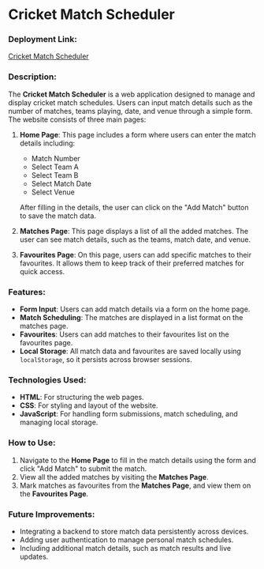 # Cricket Match Scheduler

### Deployment Link:
[Cricket Match Scheduler](https://legendary-hamster-8e730e.netlify.app/)

### Description:
The **Cricket Match Scheduler** is a web application designed to manage and display cricket match schedules. Users can input match details such as the number of matches, teams playing, date, and venue through a simple form. The website consists of three main pages:

1. **Home Page**: This page includes a form where users can enter the match details including:
   - Match Number
   - Select Team A
   - Select Team B
   - Select Match Date
   - Select Venue
   
   After filling in the details, the user can click on the "Add Match" button to save the match data.

2. **Matches Page**: This page displays a list of all the added matches. The user can see match details, such as the teams, match date, and venue.

3. **Favourites Page**: On this page, users can add specific matches to their favourites. It allows them to keep track of their preferred matches for quick access.

### Features:
- **Form Input**: Users can add match details via a form on the home page.
- **Match Scheduling**: The matches are displayed in a list format on the matches page.
- **Favourites**: Users can add matches to their favourites list on the favourites page.
- **Local Storage**: All match data and favourites are saved locally using `localStorage`, so it persists across browser sessions.

### Technologies Used:
- **HTML**: For structuring the web pages.
- **CSS**: For styling and layout of the website.
- **JavaScript**: For handling form submissions, match scheduling, and managing local storage.

### How to Use:
1. Navigate to the **Home Page** to fill in the match details using the form and click "Add Match" to submit the match.
2. View all the added matches by visiting the **Matches Page**.
3. Mark matches as favourites from the **Matches Page**, and view them on the **Favourites Page**.
   
### Future Improvements:
- Integrating a backend to store match data persistently across devices.
- Adding user authentication to manage personal match schedules.
- Including additional match details, such as match results and live updates.
